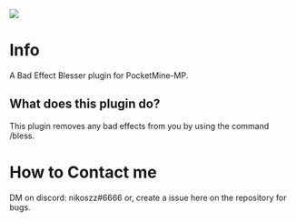 <a href="https://poggit.pmmp.io/p/EffectClear"><img src="https://poggit.pmmp.io/shield.state/EffectClear"></a>

# Info
A Bad Effect Blesser plugin for PocketMine-MP.

## What does this plugin do?

This plugin removes any bad effects from you by using the command /bless.

# How to Contact me

DM on discord: nikoszz#6666 or, create a issue here on the repository for bugs.
